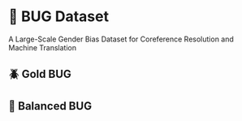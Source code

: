 # 🐞 BUG Dataset 
A Large-Scale Gender Bias Dataset for Coreference Resolution and Machine Translation


## 🪲 Gold BUG 

## 🐛 Balanced BUG
